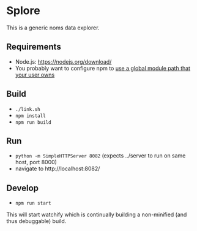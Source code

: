 # Splore

This is a generic noms data explorer.

## Requirements

* Node.js: https://nodejs.org/download/
* You probably want to configure npm to [use a global module path that your user owns](https://docs.npmjs.com/getting-started/fixing-npm-permissions)

## Build

* `./link.sh`
* `npm install`
* `npm run build`

## Run

* `python -m SimpleHTTPServer 8082` (expects ../server to run on same host, port 8000)
* navigate to http://localhost:8082/

## Develop

* `npm run start`

This will start watchify which is continually building a non-minified (and thus debuggable) build.

